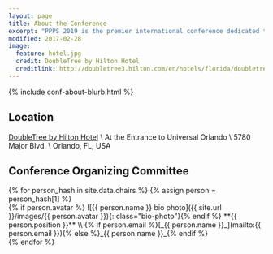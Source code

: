 ```yaml
---
layout: page
title: About the Conference
excerpt: "PPPS 2019 is the premier international conference dedicated to pulsed power and plasma science."
modified: 2017-02-28
image:
  feature: hotel.jpg
  credit: DoubleTree by Hilton Hotel
  creditlink: http://doubletree3.hilton.com/en/hotels/florida/doubletree-by-hilton-hotel-at-the-entrance-to-universal-orlando-MCOUNDT/index.html
---
```


{% include conf-about-blurb.html %}

## Location

[DoubleTree by Hilton Hotel](http://doubletree3.hilton.com/en/hotels/florida/doubletree-by-hilton-hotel-at-the-entrance-to-universal-orlando-MCOUNDT/index.html) \\
At the Entrance to Universal Orlando \\
5780 Major Blvd. \\
Orlando, FL, USA

## Conference Organizing Committee

<div class="gallery">
{% for person_hash in site.data.chairs %}
{% assign person = person_hash[1] %}
<div markdown="1" class="item">
{% if person.avatar %} ![{{ person.name }} bio photo]({{ site.url }}/images/{{ person.avatar }}){: class="bio-photo"}{% endif %}
**{{ person.position }}**  \\
{% if person.email %}[_{{ person.name }}_](mailto:{{ person.email }}){% else %}_{{ person.name }}_{% endif %}
</div>
{% endfor %}
</div>
